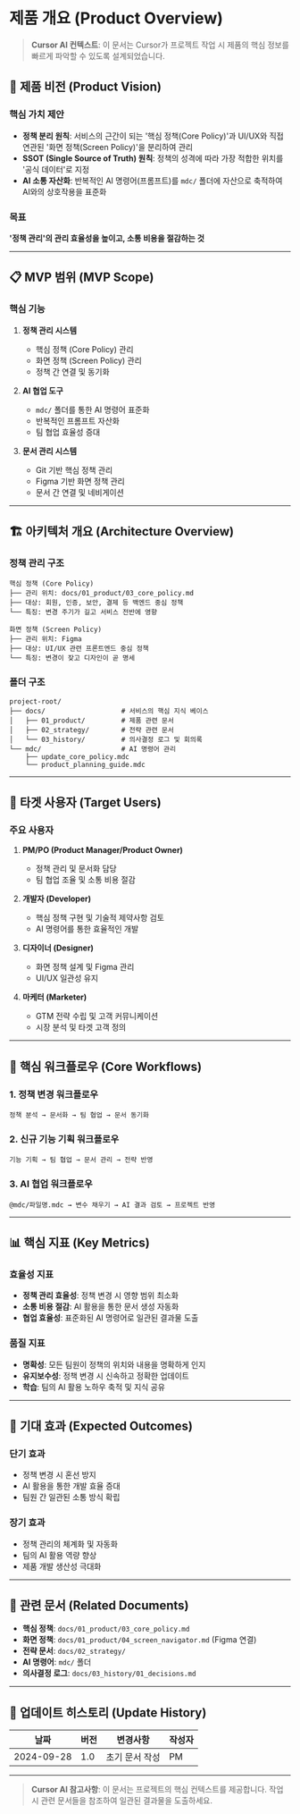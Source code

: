 # 제품 개요 (Product Overview)

> **Cursor AI 컨텍스트**: 이 문서는 Cursor가 프로젝트 작업 시 제품의 핵심 정보를 빠르게 파악할 수 있도록 설계되었습니다.

## 🎯 제품 비전 (Product Vision)

### 핵심 가치 제안

- **정책 분리 원칙**: 서비스의 근간이 되는 '핵심 정책(Core Policy)'과 UI/UX와 직접 연관된 '화면 정책(Screen Policy)'을 분리하여 관리
- **SSOT (Single Source of Truth) 원칙**: 정책의 성격에 따라 가장 적합한 위치를 '공식 데이터'로 지정
- **AI 소통 자산화**: 반복적인 AI 명령어(프롬프트)를 `mdc/` 폴더에 자산으로 축적하여 AI와의 상호작용을 표준화

### 목표

**'정책 관리'의 관리 효율성을 높이고, 소통 비용을 절감하는 것**

---

## 📋 MVP 범위 (MVP Scope)

### 핵심 기능

1. **정책 관리 시스템**

   - 핵심 정책 (Core Policy) 관리
   - 화면 정책 (Screen Policy) 관리
   - 정책 간 연결 및 동기화

2. **AI 협업 도구**

   - `mdc/` 폴더를 통한 AI 명령어 표준화
   - 반복적인 프롬프트 자산화
   - 팀 협업 효율성 증대

3. **문서 관리 시스템**
   - Git 기반 핵심 정책 관리
   - Figma 기반 화면 정책 관리
   - 문서 간 연결 및 네비게이션

---

## 🏗️ 아키텍처 개요 (Architecture Overview)

### 정책 관리 구조

```
핵심 정책 (Core Policy)
├── 관리 위치: docs/01_product/03_core_policy.md
├── 대상: 회원, 인증, 보안, 결제 등 백엔드 중심 정책
└── 특징: 변경 주기가 길고 서비스 전반에 영향

화면 정책 (Screen Policy)
├── 관리 위치: Figma
├── 대상: UI/UX 관련 프론트엔드 중심 정책
└── 특징: 변경이 잦고 디자인이 곧 명세
```

### 폴더 구조

```
project-root/
├── docs/                   # 서비스의 핵심 지식 베이스
│   ├── 01_product/         # 제품 관련 문서
│   ├── 02_strategy/        # 전략 관련 문서
│   └── 03_history/         # 의사결정 로그 및 회의록
└── mdc/                    # AI 명령어 관리
    ├── update_core_policy.mdc
    └── product_planning_guide.mdc
```

---

## 👥 타겟 사용자 (Target Users)

### 주요 사용자

1. **PM/PO (Product Manager/Product Owner)**

   - 정책 관리 및 문서화 담당
   - 팀 협업 조율 및 소통 비용 절감

2. **개발자 (Developer)**

   - 핵심 정책 구현 및 기술적 제약사항 검토
   - AI 명령어를 통한 효율적인 개발

3. **디자이너 (Designer)**

   - 화면 정책 설계 및 Figma 관리
   - UI/UX 일관성 유지

4. **마케터 (Marketer)**
   - GTM 전략 수립 및 고객 커뮤니케이션
   - 시장 분석 및 타겟 고객 정의

---

## 🔄 핵심 워크플로우 (Core Workflows)

### 1. 정책 변경 워크플로우

```
정책 분석 → 문서화 → 팀 협업 → 문서 동기화
```

### 2. 신규 기능 기획 워크플로우

```
기능 기획 → 팀 협업 → 문서 관리 → 전략 반영
```

### 3. AI 협업 워크플로우

```
@mdc/파일명.mdc → 변수 채우기 → AI 결과 검토 → 프로젝트 반영
```

---

## 📊 핵심 지표 (Key Metrics)

### 효율성 지표

- **정책 관리 효율성**: 정책 변경 시 영향 범위 최소화
- **소통 비용 절감**: AI 활용을 통한 문서 생성 자동화
- **협업 효율성**: 표준화된 AI 명령어로 일관된 결과물 도출

### 품질 지표

- **명확성**: 모든 팀원이 정책의 위치와 내용을 명확하게 인지
- **유지보수성**: 정책 변경 시 신속하고 정확한 업데이트
- **학습**: 팀의 AI 활용 노하우 축적 및 지식 공유

---

## 🚀 기대 효과 (Expected Outcomes)

### 단기 효과

- 정책 변경 시 혼선 방지
- AI 활용을 통한 개발 효율 증대
- 팀원 간 일관된 소통 방식 확립

### 장기 효과

- 정책 관리의 체계화 및 자동화
- 팀의 AI 활용 역량 향상
- 제품 개발 생산성 극대화

---

## 🔗 관련 문서 (Related Documents)

- **핵심 정책**: `docs/01_product/03_core_policy.md`
- **화면 정책**: `docs/01_product/04_screen_navigator.md` (Figma 연결)
- **전략 문서**: `docs/02_strategy/`
- **AI 명령어**: `mdc/` 폴더
- **의사결정 로그**: `docs/03_history/01_decisions.md`

---

## 📝 업데이트 히스토리 (Update History)

| 날짜       | 버전 | 변경사항       | 작성자 |
| ---------- | ---- | -------------- | ------ |
| 2024-09-28 | 1.0  | 초기 문서 작성 | PM     |

---

> **Cursor AI 참고사항**: 이 문서는 프로젝트의 핵심 컨텍스트를 제공합니다. 작업 시 관련 문서들을 참조하여 일관된 결과물을 도출하세요.

